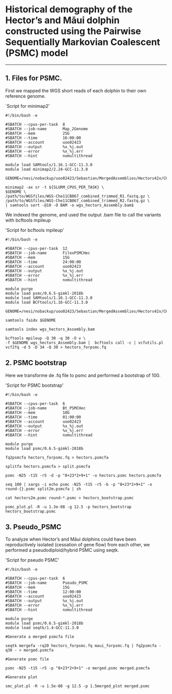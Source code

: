 # Historical demography of the Hector’s and Māui dolphin constructed using the Pairwise Sequentially Markovian Coalescent (PSMC) model
---
## 1. Files for PSMC. 
First we mapped the WGS short reads of each dolphin to their own reference genome.

`Script for minimap2'
```
#!/bin/bash -e

#SBATCH --cpus-per-task  8
#SBATCH --job-name       Map_2Genome
#SBATCH --mem            25G
#SBATCH --time           16:00:00
#SBATCH --account        uoo02423
#SBATCH --output         %x_%j.out
#SBATCH --error          %x_%j.err
#SBATCH --hint           nomultithread

module load SAMtools/1.16.1-GCC-11.3.0
module load minimap2/2.24-GCC-11.3.0

GENOME=/nesi/nobackup/uoo02423/Sebastian/MergedAssemblies/Hectors42x/CHROMOSOME_GENOME/hectors_aut_genome.fasta

minimap2 -ax sr -t ${SLURM_CPUS_PER_TASK} \
$GENOME \
/path/to/WGSfiles/WGS-Che11CB067_combined_trimmed_R1.fastq.gz \
/path/to/WGSfiles/WGS-Che11CB067_combined_trimmed_R2.fastq.gz \
| samtools sort -@10 -O BAM -o wgs_hectors_Assembly.bam$
```

We indexed the genome, and used the output .bam file to call the variants with bcftools mpileup

'Script for bcftools mpileup'
```
#!/bin/bash -e

#SBATCH --cpus-per-task  12
#SBATCH --job-name       FilexPSMCHec
#SBATCH --mem            15G
#SBATCH --time           24:00:00
#SBATCH --account        uoo02423
#SBATCH --output         %x_%j.out
#SBATCH --error          %x_%j.err
#SBATCH --hint           nomultithread

module purge
module load psmc/0.6.5-gimkl-2018b
module load SAMtools/1.16.1-GCC-11.3.0
module load BCFtools/1.16-GCC-11.3.0

GENOME=/nesi/nobackup/uoo02423/Sebastian/MergedAssemblies/Hectors42x/CHROMOSOME_GENOME/hectors_aut_genome.fasta

samtools faidx $GENOME

samtools index wgs_hectors_Assembly.bam

bcftools mpileup -Q 30 -q 30 -O v \
-f $GENOME wgs_hectors_Assembly.bam |  bcftools call -c | vcfutils.pl vcf2fq -d 5 -D 34 -Q 30 > hectors_forpsmc.fq
```

## 2. PSMC bootstrap
Here we transforme de .fq file to psmc and performed a bootstrap of 100.

'Script for PSMC bootstrap'
```
#!/bin/bash -e

#SBATCH --cpus-per-task  6
#SBATCH --job-name       Bt_PSMCHec
#SBATCH --mem            10G
#SBATCH --time           01:00:00
#SBATCH --account        uoo02423
#SBATCH --output         %x_%j.out
#SBATCH --error          %x_%j.err
#SBATCH --hint           nomultithread

module purge
module load psmc/0.6.5-gimkl-2018b

fq2psmcfa hectors_forpsmc.fq > hectors.psmcfa

splitfa hectors.psmcfa > split.psmcfa

psmc -N25 -t15 -r5 -d -p "8+23*2+9+1" -o hectors.psmc hectors.psmcfa

seq 100 | xargs -i echo psmc -N25 -t15 -r5 -b -p "8+23*2+9+1" -o round-{}.psmc split2m.psmcfa | sh

cat hectors2m.psmc round-*.psmc > hectors_bootstrap.psmc

psmc_plot.pl -R -u 1.3e-08 -g 12.5 -p hectors_bootstrap hectors_bootstrap.psmc
```


## 3. Pseudo_PSMC
To analyze when Hector’s and Māui dolphins could have been reproductively isolated (cessation of gene flow) from each other, we performed a pseudodiploid/hybrid PSMC using seqtk.

'Script for pseudo PSMC'
```
#!/bin/bash -e

#SBATCH --cpus-per-task  6
#SBATCH --job-name       Pseudo_PSMC
#SBATCH --mem            15G
#SBATCH --time           12:00:00
#SBATCH --account        uoo02423
#SBATCH --output         %x_%j.out
#SBATCH --error          %x_%j.err
#SBATCH --hint           nomultithread

module purge
module load psmc/0.6.5-gimkl-2018b
module load seqtk/1.4-GCC-11.3.0

#Generate a merged psmcfa file
 
seqtk mergefa -rq20 hectors_forpsmc.fq maui_forpsmc.fq | fq2psmcfa -q30 - > merged.psmcfa

#Generate psmc file
 
psmc -N25 -t15 -r5 -p "8+23*2+9+1" -o merged.psmc merged.psmcfa
 
#Generate plot
 
smc_plot.pl -R -u 1.5e-08 -g 12.5 -p 1.5merged_plot merged.psmc
```
